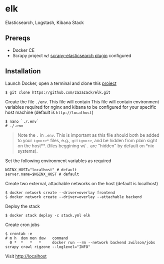 # elk

Elasticsearch, Logstash, Kibana Stack

## Prereqs

-   Docker CE
-   Scrapy project w/ [scrapy-elasticsearch plugin](https://github.com/knockrentals/scrapy-elasticsearch) configured

## Installation

Launch Docker, open a terminal and clone this [project](https://github.com/zazazack/elk)

    $ git clone https://github.com/zazazack/elk.git

Create the file `./env`. This file will contain
This file will contain
 environment variables required for nginx and kibana to be configured for your specific host machine (default is `http://localhost`)

    $ nano `./.env`
    # ./.env

> Note the `.` in `.env`. This is important as this file should both be added to your `ignore*` files, e.g.,  `gitignore`, and be hidden from plain sight on the host\*\*. (files beggining w/ `.` are "hidden" by default on \*nix systems).

Set the following environment variables as required

    NGINX_HOST="localhost" # default
    server.name=$NGINX_HOST # default

Create two external, attachable networks on the host (default is localhost)

    $ docker network create --driver=overlay frontend
    $ docker network create --driver=overlay --attachable backend

Deploy the stack

    $ docker stack deploy -c stack.yml elk

Create cron jobs

    $ crontab -e
    # m h  dom mon dow   command
      0 *  *   *   *     docker run --rm --network backend zwilson/jobs scrapy crawl rigzone --loglevel="INFO"

Visit <http://localhost>
